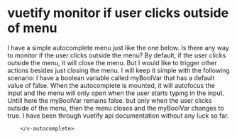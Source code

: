 
# vuetify monitor if user clicks outside of menu

I have a simple autocomplete menu just like the one below.
Is there any way to monitor if the user clicks outside the menu? By default, if the user clicks outside the menu, it will close the menu. But I would like to trigger other actions besides just closing the menu.
I will keep it simple with the following scenario:
I have a boolean variable called myBoolVar that has a default value of false.
When the autocomplete is mounted, it will autofocus the input and the menu will only open when the user starts typing in the input. Untill here the myBoolVar remains false. but only when the user clicks outside of the menu, then the menu closes and the myBoolVar changes to true.
I have been through vuetify api documentation without any luck so far.
        <v-autocomplete
          v-model="valuesActor"
          :items="actorArray"
          :search-input.sync="searchActor"
          filled
          autofocus
          background-color=#313131
          append-icon=""
          prepend-inner-icon="mdi-arrow-left"
          color="var(--textLightGrey)"
        >
       
        </v-autocomplete>


        